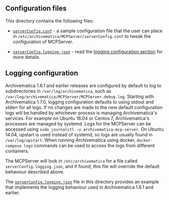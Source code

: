 ## Configuration files

This directory contains the following files:

- [`serverConfig.conf`](./serverConfig.conf) - a sample configuration file that
the user can place in `/etc/archivematica/MCPServer/serverConfig.conf` to tweak
the configuration of MCPServer.

- [`serverConfig.logging.json`](./serverConfig.logging.json) - read the
[logging configuration section](#logging-configuration) for more details.

## Logging configuration

Archivematica 1.6.1 and earlier releases are configured by default to log to
subdirectories in `/var/log/archivematica`, such as
`/var/log/archivematica/MCPServer/MCPServer.debug.log`. Starting with
Archivematica 1.7.0, logging configuration defaults to using stdout and stderr
for all logs. If no changes are made to the new default configuration logs
will be handled by whichever process is managing Archivematica's services. For
example on Ubuntu 16.04 or Centos 7, Archivematica's processes are managed by
systemd. Logs for the MCPServer can be accessed using
`sudo journalctl -u archivematica-mcp-server`. On Ubuntu 14.04, upstart is used
instead of systemd, so logs are usually found in `/var/log/upstart`. When
running Archivematica using docker, `docker-compose logs` commands can be used
to access the logs from different containers.

The MCPServer will look in `/etc/archivematica` for a file called
`serverConfig.logging.json`, and if found, this file will override the default
behaviour described above.

The [`serverConfig.logging.json`](./serverConfig.logging.json) file in this
directory provides an example that implements the logging behaviour used in
Archivematica 1.6.1 and earlier.
